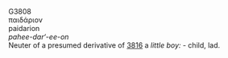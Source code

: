 G3808  
παιδάριον  
paidarion  
*pahee-dar‘-ee-on*  
Neuter of a presumed derivative of [3816](g3816) a *little* *boy:* -
child, lad.  
